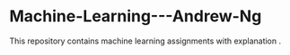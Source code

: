 # Machine-Learning---Andrew-Ng
This repository contains machine learning assignments with explanation .
